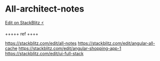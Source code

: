 # All-architect-notes

[Edit on StackBlitz ⚡️](https://stackblitz.com/edit/all-notes)



+++++
ref
++++

https://stackblitz.com/edit/all-notes
https://stackblitz.com/edit/angular-all-cache
https://stackblitz.com/edit/angular-shopping-app-1
https://stackblitz.com/edit/ui-full-stack

